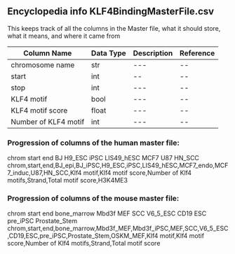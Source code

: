 ## Encyclopedia info KLF4BindingMasterFile.csv
This keeps track of all the columns in the Master file, what it should store, what it means, and where it came from

|Column Name|Data Type|Description|Reference|
|---|---|---|--|
|chromosome name|str|---|--|
|start|int|--|--|
|stop|int|---|--|
|KLF4 motif|bool|---|--|
|KLF4 motif score|float|---|--|
|Number of KLF4 motif|int|---|--|

### Progression of columns of the human master file: 
chrom    start   end    BJ     H9_ESC iPSC   LIS49_hESC     MCF7   U87    HN_SCC
chrom,start,end,BJ_epi,BJ_iPSC,H9_ESC,iPSC,LIS49_hESC,MCF7_endo,MCF7_induc,U87,HN_SCC,Klf4 motif,Klf4 motif score,Number of Klf4 motifs,Strand,Total motif score,H3K4ME3


### Progression of columns of the mouse master file: 
chrom  start   end    bone_marrow    Mbd3f  MEF    SCC    V6_5_ESC       CD19   ESC    pre_iPSC       Prostate_Stem
chrom,start,end,bone_marrow,Mbd3f_MEF,Mbd3f_iPSC,MEF,SCC,V6_5_ESC,CD19,ESC,pre_iPSC,Prostate_Stem,OSKM_MEF,Klf4 motif,Klf4 motif score,Number of Klf4 motifs,Strand,Total motif score
